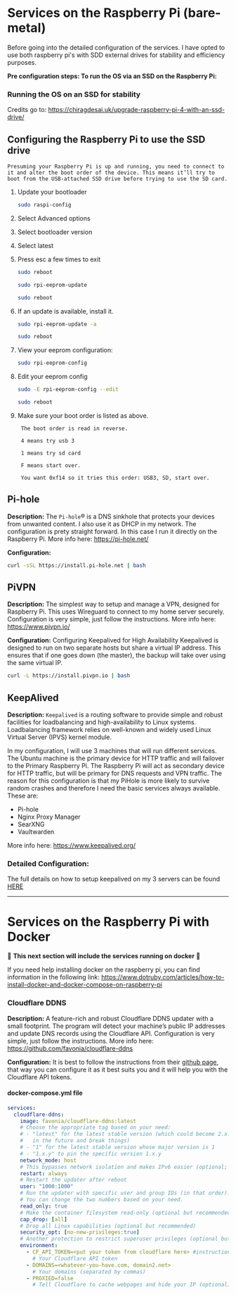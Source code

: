 
# Services on the Raspberry Pi (bare-metal)

Before going into the detailed configuration of the services. I have opted to use both raspberry pi's with SDD external drives for stability and efficiency purposes.

**Pre configuration steps: To run the OS via an SSD on the Raspberry Pi:**
### Running the OS on an SSD for stability 

Credits go to: https://chiragdesai.uk/upgrade-raspberry-pi-4-with-an-ssd-drive/

## Configuring the Raspberry Pi to use the SSD drive

    Presuming your Raspberry Pi is up and running, you need to connect to it and alter the boot order of the device. This means it’ll try to boot from the USB-attached SSD drive before trying to use the SD card.

 1. Update your bootloader
     ```bash
     sudo raspi-config
     ```
2. Select Advanced options
3. Select bootloader version
4. Select latest
5. Press esc a few times to exit
     ```bash
     sudo reboot
     
     sudo rpi-eeprom-update
     
     sudo reboot
     ```
6. If an update is available, install it.
     ```bash
     sudo rpi-eeprom-update -a
     
     sudo reboot
     ```
7. View your eeprom configuration:
     ```bash
     sudo rpi-eeprom-config
     ```

8. Edit your eeprom config
     ```bash
    sudo -E rpi-eeprom-config --edit

    sudo reboot
     ```
9. Make sure your boot order is listed as above.

        The boot order is read in reverse. 

        4 means try usb 3

        1 means try sd card

        F means start over.

        You want 0xf14 so it tries this order: USB3, SD, start over.



## Pi-hole
**Description:** The `Pi-hole`® is a DNS sinkhole that protects your devices from unwanted content. I also use it as DHCP in my network.
The configuration is prety straight forward. In this case I run it directly on the Raspberry Pi.
More info here: https://pi-hole.net/

**Configuration:**
```bash
curl -sSL https://install.pi-hole.net | bash
```

## PiVPN
**Description:** The simplest way to setup and manage a VPN, designed for Raspberry Pi. This uses Wireguard to connect to my home server securely.
Configuration is very simple, just follow the instructions.
More info here: https://www.pivpn.io/

**Configuration:**
Configuring Keepalived for High Availability
Keepalived is designed to run on two separate hosts but share a virtual IP address. This ensures that if one goes down (the master), the backup will take over using the same virtual IP.

```bash
curl -L https://install.pivpn.io | bash
```

## KeepAlived
**Description:** `Keepalived` is a routing software to provide simple and robust facilities for loadbalancing and high-availability to Linux systems. Loadbalancing framework relies on well-known and widely used Linux Virtual Server (IPVS) kernel module.

In my configuration, I will use 3 machines that will run different services.
The Ubuntu machine is the primary device for HTTP traffic and will failover to the Primary Raspberry Pi.
The Raspberry Pi will act as secondary device for HTTP traffic, but will be primary for DNS requests and VPN traffic.
The reason for this configuration is that my PiHole is more likely to survive random crashes and therefore I need the basic services always available.
These are:
  - Pi-hole
  - Nginx Proxy Manager
  - SearXNG
  - Vaultwarden

More info here: https://www.keepalived.org/

### **Detailed Configuration:**
The full details on how to setup keepalived on my 3 servers can be found [HERE](https://github.com/Bolex80/Complete-AI-Media-Center-Home-Lab/blob/main/docs/high-availability.md)  

----

# Services on the Raspberry Pi with Docker

📡
**This next section will include the services running on docker**
📡

If you need help installing docker on the raspberry pi, you can find information in the following link: 
https://www.dotruby.com/articles/how-to-install-docker-and-docker-compose-on-raspberry-pi


### Cloudflare DDNS
**Description:** A feature-rich and robust Cloudflare DDNS updater with a small footprint. The program will detect your machine’s public IP addresses and update DNS records using the Cloudflare API.
Configuration is very simple, just follow the instructions.
More info here: https://github.com/favonia/cloudflare-ddns

**Configuration:**
It is best to follow the instructions from their [github page](https://github.com/favonia/cloudflare-ddns), that way you can configure it as it best suits you and it will help you with the Cloudflare API tokens.

#### docker-compose.yml file

```yaml
services:
  cloudflare-ddns:
    image: favonia/cloudflare-ddns:latest
    # Choose the appropriate tag based on your need:
    # - "latest" for the latest stable version (which could become 2.x.y
    #   in the future and break things)
    # - "1" for the latest stable version whose major version is 1
    # - "1.x.y" to pin the specific version 1.x.y
    network_mode: host
    # This bypasses network isolation and makes IPv6 easier (optional; see below)
    restart: always
    # Restart the updater after reboot
    user: "1000:1000"
    # Run the updater with specific user and group IDs (in that order).
    # You can change the two numbers based on your need.
    read_only: true
    # Make the container filesystem read-only (optional but recommended)
    cap_drop: [all]
    # Drop all Linux capabilities (optional but recommended)
    security_opt: [no-new-privileges:true]
    # Another protection to restrict superuser privileges (optional but recommended)
    environment:
      - CF_API_TOKEN=<put your token from cloudflare here> #instructions on how to get this API token are detailed in the github page
        # Your Cloudflare API token
      - DOMAINS=<whatever-you-have.com, domain2.net>
        # Your domains (separated by commas)
      - PROXIED=false
        # Tell Cloudflare to cache webpages and hide your IP (optional)

```


